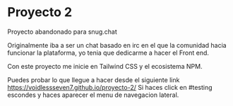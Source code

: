 # Proyecto 2
Proyecto abandonado para snug.chat

Originalmente iba a ser un chat basado en irc en el que la comunidad hacia funcionar la plataforma, yo tenia que dedicarme a hacer el Front end.

Con este proyecto me inicie en Tailwind CSS y el ecosistema NPM.

Puedes probar lo que llegue a hacer desde el siguiente link https://voidlessseven7.github.io/proyecto-2/
Si haces click en #testing escondes y haces aparecer el menu de navegacion lateral. 
